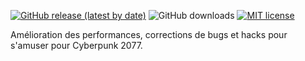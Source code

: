 [![GitHub release (latest by date)](https://img.shields.io/github/v/release/yamashi/CyberEngineTweaks?include_prereleases)](https://github.com/yamashi/CyberEngineTweaks/releases)
![GitHub downloads](https://img.shields.io/github/downloads/yamashi/CyberEngineTweaks/total)
[![MIT license](https://img.shields.io/badge/License-MIT-blue.svg)](https://lbesson.mit-license.org/)

Amélioration des performances, corrections de bugs et hacks pour s'amuser pour Cyberpunk 2077.